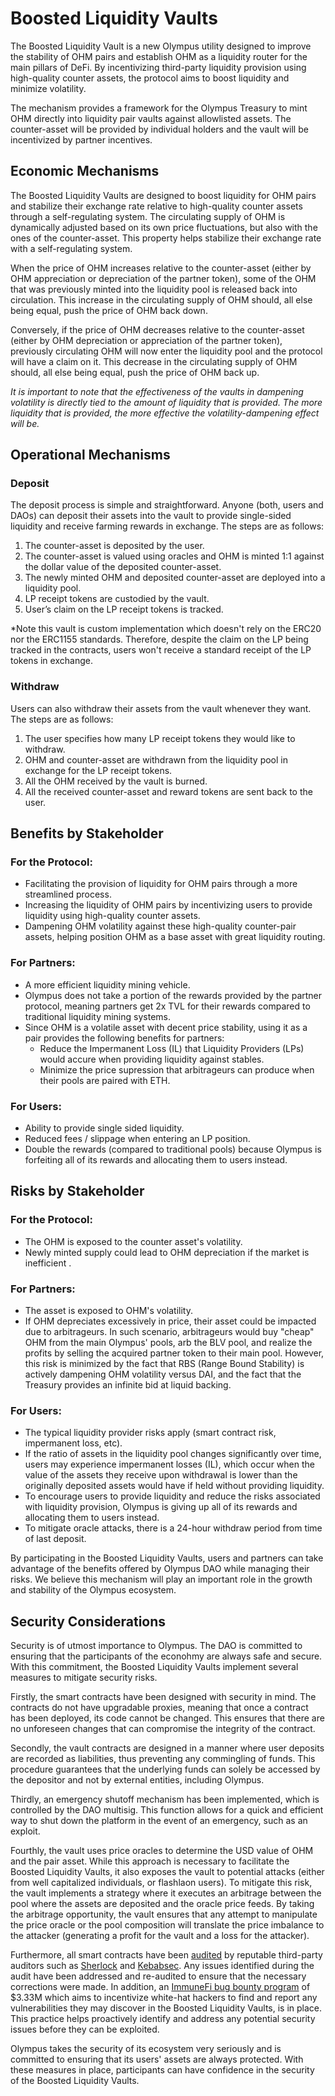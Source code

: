 # Boosted Liquidity Vaults

The Boosted Liquidity Vault is a new Olympus utility designed to improve the stability of OHM pairs and establish OHM as a liquidity router for the main pillars of DeFi. By incentivizing third-party liquidity provision using high-quality counter assets, the protocol aims to boost liquidity and minimize volatility.

The mechanism provides a framework for the Olympus Treasury to mint OHM directly into liquidity pair vaults against allowlisted assets. The counter-asset will be provided by individual holders and the vault will be incentivized by partner incentives.

## Economic Mechanisms

The Boosted Liquidity Vaults are designed to boost liquidity for OHM pairs and stabilize their exchange rate relative to high-quality counter assets through a self-regulating system. The circulating supply of OHM is dynamically adjusted based on its own price fluctuations, but also with the ones of the counter-asset. This property helps stabilize their exchange rate with a self-regulating system.

When the price of OHM increases relative to the counter-asset (either by OHM appreciation or depreciation of the partner token), some of the OHM that was previously minted into the liquidity pool is released back into circulation. This increase in the circulating supply of OHM should, all else being equal, push the price of OHM back down.

Conversely, if the price of OHM decreases relative to the counter-asset (either by OHM depreciation or appreciation of the partner token), previously circulating OHM will now enter the liquidity pool and the protocol will have a claim on it. This decrease in the circulating supply of OHM should, all else being equal, push the price of OHM back up.

_It is important to note that the effectiveness of the vaults in dampening volatility is directly tied to the amount of liquidity that is provided. The more liquidity that is provided, the more effective the volatility-dampening effect will be._

## Operational Mechanisms

### Deposit

The deposit process is simple and straightforward. Anyone (both, users and DAOs) can deposit their assets into the vault to provide single-sided liquidity and receive farming rewards in exchange. The steps are as follows:

1. The counter-asset is deposited by the user.
2. The counter-asset is valued using oracles and OHM is minted 1:1 against the dollar value of the deposited counter-asset.
3. The newly minted OHM and deposited counter-asset are deployed into a liquidity pool.
4. LP receipt tokens are custodied by the vault.
5. User’s claim on the LP receipt tokens is tracked.

\*Note this vault is custom implementation which doesn't rely on the ERC20 nor the ERC1155 standards. Therefore, despite the claim on the LP being tracked in the contracts, users won't receive a standard receipt of the LP tokens in exchange.

### Withdraw

Users can also withdraw their assets from the vault whenever they want. The steps are as follows:

1.  The user specifies how many LP receipt tokens they would like to withdraw.
2.  OHM and counter-asset are withdrawn from the liquidity pool in exchange for the LP receipt tokens.
3.  All the OHM received by the vault is burned.
4.  All the received counter-asset and reward tokens are sent back to the user.

## Benefits by Stakeholder

### For the Protocol:

- Facilitating the provision of liquidity for OHM pairs through a more streamlined process.
- Increasing the liquidity of OHM pairs by incentivizing users to provide liquidity using high-quality counter assets.
- Dampening OHM volatility against these high-quality counter-pair assets, helping position OHM as a base asset with great liquidity routing.

### For Partners:

- A more efficient liquidity mining vehicle.
- Olympus does not take a portion of the rewards provided by the partner protocol, meaning partners get 2x TVL for their rewards compared to traditional liquidity mining systems.
- Since OHM is a volatile asset with decent price stability, using it as a pair provides the following benefits for partners:
  - Reduce the Impermanent Loss (IL) that Liquidity Providers (LPs) would accure when providing liquidity against stables.
  - Minimize the price supression that arbitrageurs can produce when their pools are paired with ETH.

### For Users:

- Ability to provide single sided liquidity.
- Reduced fees / slippage when entering an LP position.
- Double the rewards (compared to traditional pools) because Olympus is forfeiting all of its rewards and allocating them to users instead.

## Risks by Stakeholder

### For the Protocol:

- The OHM is exposed to the counter asset's volatility.
- Newly minted supply could lead to OHM depreciation if the market is inefficient .

### For Partners:

- The asset is exposed to OHM's volatility.
- If OHM depreciates excessively in price, their asset could be impacted due to arbitrageurs. In such scenario, arbitrageurs would buy "cheap" OHM from the main Olympus' pools, arb the BLV pool, and realize the profits by selling the acquired partner token to their main pool. However, this risk is minimized by the fact that RBS (Range Bound Stability) is actively dampening OHM volatility versus DAI, and the fact that the Treasury provides an infinite bid at liquid backing.

### For Users:

- The typical liquidity provider risks apply (smart contract risk, impermanent loss, etc).
- If the ratio of assets in the liquidity pool changes significantly over time, users may experience impermanent losses (IL), which occur when the value of the assets they receive upon withdrawal is lower than the originally deposited assets would have if held without providing liquidity.
- To encourage users to provide liquidity and reduce the risks associated with liquidity provision, Olympus is giving up all of its rewards and allocating them to users instead.
- To mitigate oracle attacks, there is a 24-hour withdraw period from time of last deposit.

By participating in the Boosted Liquidity Vaults, users and partners can take advantage of the benefits offered by Olympus DAO while managing their risks. We believe this mechanism will play an important role in the growth and stability of the Olympus ecosystem.

## Security Considerations

Security is of utmost importance to Olympus. The DAO is committed to ensuring that the participants of the econohmy are always safe and secure. With this commitment, the Boosted Liquidity Vaults implement several measures to mitigate security risks.

Firstly, the smart contracts have been designed with security in mind. The contracts do not have upgradable proxies, meaning that once a contract has been deployed, its code cannot be changed. This ensures that there are no unforeseen changes that can compromise the integrity of the contract.

Secondly, the vault contracts are designed in a manner where user deposits are recorded as liabilities, thus preventing any commingling of funds. This procedure guarantees that the underlying funds can solely be accessed by the depositor and not by external entities, including Olympus.

Thirdly, an emergency shutoff mechanism has been implemented, which is controlled by the DAO multisig. This function allows for a quick and efficient way to shut down the platform in the event of an emergency, such as an exploit.

Fourthly, the vault uses price oracles to determine the USD value of OHM and the pair asset. While this approach is necessary to facilitate the Boosted Liquidity Vaults, it also exposes the vault to potential attacks (either from well capitalized individuals, or flashlaon users). To mitigate this risk, the vault implements a strategy where it executes an arbitrage between the pool where the assets are deposited and the oracle price feeds. By taking the arbitrage opportunity, the vault ensures that any attempt to manipulate the price oracle or the pool composition will translate the price imbalance to the attacker (generating a profit for the vault and a loss for the attacker).

Furthermore, all smart contracts have been [audited](../technical/05_audits.md#boosted-liquidity-vaults) by reputable third-party auditors such as [Sherlock](/gitbook/assets/Olympus_Liquidity_Vaults_Audit_Report_1.pdf) and [Kebabsec](https://hackmd.io/@12og4u7y8i/HJVAPMlno). Any issues identified during the audit have been addressed and re-audited to ensure that the necessary corrections were made. In addition, an [ImmuneFi bug bounty program](https://immunefi.com/bounty/olympus/) of $3.33M which aims to incentivize white-hat hackers to find and report any vulnerabilities they may discover in the Boosted Liquidity Vaults, is in place. This practice helps proactively identify and address any potential security issues before they can be exploited.

Olympus takes the security of its ecosystem very seriously and is committed to ensuring that its users' assets are always protected. With these measures in place, participants can have confidence in the security of the Boosted Liquidity Vaults.
